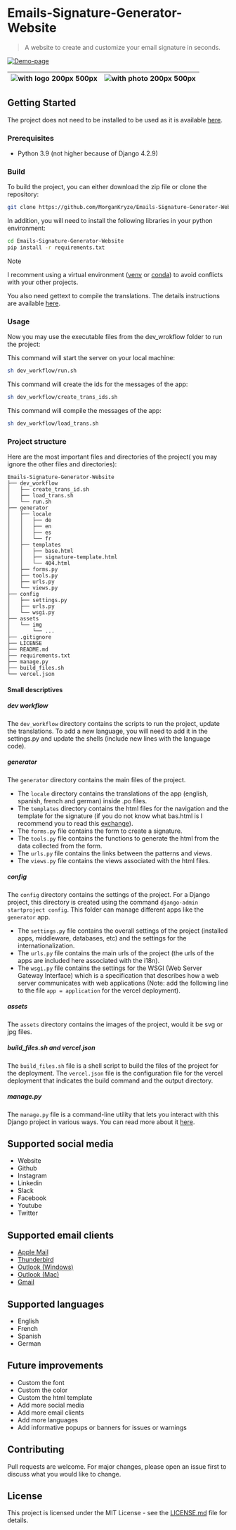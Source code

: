 # Emails-Signature-Generator-Website

> A website to create and customize your email signature in seconds.

[![Demo-page](assets/img/jpg/demo.jpeg)](https://emails-signature-generator.vercel.app)

| ![with logo 200px 500px](assets/img/png/logo.png) | ![with photo 200px 500px](assets/img/png/photo.png) |
| :-----------------------------------------------: | :-------------------------------------------------: |

## Getting Started

The project does not need to be installed to be used as it is available [here](https://emails-signature-generator.vercel.app).

### Prerequisites

- Python 3.9 (not higher because of Django 4.2.9)

### Build

To build the project, you can either download the zip file or clone the repository:

```bash
git clone https://github.com/MorganKryze/Emails-Signature-Generator-Website.git
```

In addition, you will need to install the following libraries in your python environment:

```bash
cd Emails-Signature-Generator-Website
pip install -r requirements.txt
```

> [!NOTE]
> I recomment using a virtual environment ([venv](https://docs.python.org/3/library/venv.html) or [conda](https://docs.conda.io/projects/conda/en/latest/user-guide/tasks/manage-environments.html)) to avoid conflicts with your other projects.

You also need gettext to compile the translations. The details instructions are available [here](https://www.drupal.org/docs/8/modules/potion/how-to-install-setup-gettext).

### Usage

Now you may use the executable files from the dev_wrokflow folder to run the project:

This command will start the server on your local machine:

```bash
sh dev_workflow/run.sh
```

This command will create the ids for the messages of the app:

```bash
sh dev_workflow/create_trans_ids.sh
```

This command will compile the messages of the app:

```bash
sh dev_workflow/load_trans.sh
```

### Project structure

Here are the most important files and directories of the project( you may ignore the other files and directories):

```plaintext
Emails-Signature-Generator-Website
├── dev_workflow
│   ├── create_trans_id.sh
│   ├── load_trans.sh
│   └── run.sh
├── generator
│   ├── locale
│   │   ├── de
│   │   ├── en
│   │   ├── es
│   │   └── fr
│   ├── templates
│   │   ├── base.html
│   │   ├── signature-template.html
│   │   └── 404.html
│   ├── forms.py
│   ├── tools.py
│   ├── urls.py
│   └── views.py
├── config
│   ├── settings.py
│   ├── urls.py
│   └── wsgi.py
├── assets
│   └── img
│       └── ...
├── .gitignore
├── LICENSE
├── README.md
├── requirements.txt
├── manage.py
├── build_files.sh
└── vercel.json
```

#### Small descriptives

##### dev workflow

The `dev_workflow` directory contains the scripts to run the project, update the translations. To add a new language, you will need to add it in the settings.py and update the shells (include new lines with the language code).

##### generator

The `generator` directory contains the main files of the project.

- The `locale` directory contains the translations of the app (english, spanish, french and german) inside .po files.
- The `templates` directory contains the html files for the navigation and the template for the signature (if you do not know what bas.html is I recommend you to read this [exchange](https://stackoverflow.com/questions/14720464/django-project-base-template)).
- The `forms.py` file contains the form to create a signature.
- The `tools.py` file contains the functions to generate the html from the data collected from the form.
- The `urls.py` file contains the links between the patterns and views.
- The `views.py` file contains the views associated with the html files.
  
##### config

The `config` directory contains the settings of the project. For a Django project, this directory is created using the command `django-admin startproject config`. This folder can manage different apps like the `generator` app.

- The `settings.py` file contains the overall settings of the project (installed apps, middleware, databases, etc) and the settings for the internationalization.
- The `urls.py` file contains the main urls of the project (the urls of the apps are included here associated with the i18n).
- The `wsgi.py` file contains the settings for the WSGI (Web Server Gateway Interface) which is a specification that describes how a web server communicates with web applications (Note: add the following line to the file `app = application` for the vercel deployment).

##### assets

The `assets` directory contains the images of the project, would it be svg or jpg files.

##### build_files.sh and vercel.json

The `build_files.sh` file is a shell script to build the files of the project for the deployment. The `vercel.json` file is the configuration file for the vercel deployment that indicates the build command and the output directory.

##### manage.py

The `manage.py` file is a command-line utility that lets you interact with this Django project in various ways. You can read more about it [here](https://docs.djangoproject.com/en/3.2/ref/django-admin/).

## Supported social media

- Website
- Github
- Instagram
- Linkedin
- Slack
- Facebook
- Youtube
- Twitter

## Supported email clients

- [Apple Mail](https://www.hubspot.com/email-signature-generator/add-html-signature-mail-mac)
- [Thunderbird](https://www.youtube.com/watch?v=oPP4_i_kfQE)
- [Outlook (Windows)](https://www.youtube.com/watch?v=gL5WfVg55c4)
- [Outlook (Mac)](https://superuser.com/questions/1325233/use-html-signature-in-outlook-2016-for-mac)
- [Gmail](https://www.youtube.com/watch?v=DpW2XJkYYDQ)

## Supported languages

- English
- French
- Spanish
- German

## Future improvements

- Custom the font
- Custom the color
- Custom the html template
- Add more social media
- Add more email clients
- Add more languages
- Add informative popups or banners for issues or warnings

## Contributing

Pull requests are welcome. For major changes, please open an issue first to discuss what you would like to change.

## License

This project is licensed under the MIT License - see the [LICENSE.md](LICENSE) file for details.
